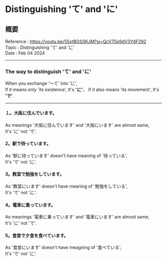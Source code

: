 # Distinguishing 'て' and 'に'

## 概要

Reference : https://youtu.be/5SxtBGSSKJM?si=QcV75p9dV3Y4F292<br>
Topic : Distinguishing 'て' and 'に'<br>
Date : Feb 04 2024<br>

---

### The way to distinguish 'て' and 'に'

When you exchange ’〜て’ into 'に',<br>
If it means only 'its existence', It's **'に'**、 if it also means 'its movement', It's **'で'**.<br>

---

#### １。大阪に住んでいます。

As meanings '大阪に住んでいます' and '大阪にいます' are almost same,<br>
It's 'に' not 'で'.<br>

#### 2。駅で待っています。

As '駅に待っています' doesn't have meaning of '待っている',<br>
It's 'で' not 'に'.<br>

#### 3。教室で勉強をしています。

As '教室にいます' doesn't have meaning of '勉強をしている',<br>
It's 'で' not 'に'.<br>

#### 4。電車に乗っています。

As meanings '電車に乗っています' and '電車にいます' are almost same,<br>
It's 'に' not 'で'.<br>

#### 5。食堂で夕食を食べています。

As '食堂にいます' doesn't have meagning of '食べている',<br>
It's 'で' not 'に'.<br>
